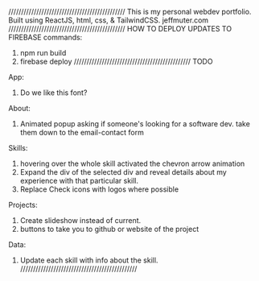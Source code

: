 //////////////////////////////////////////////
This is my personal webdev portfolio. Built using ReactJS, html, css, & TailwindCSS.
jeffmuter.com
//////////////////////////////////////////////
HOW TO DEPLOY UPDATES TO FIREBASE
commands:

1. npm run build
2. firebase deploy
   //////////////////////////////////////////////
   TODO

App:

1. Do we like this font?

About:

1. Animated popup asking if someone's looking for a software dev. take them down to the email-contact form

Skills:

1. hovering over the whole skill activated the chevron arrow animation
2. Expand the div of the selected div and reveal details about my experience with that particular skill.
3. Replace Check icons with logos where possible

Projects:

1. Create slideshow instead of current.
2. buttons to take you to github or website of the project

Data:

1. Update each skill with info about the skill.
   //////////////////////////////////////////////
